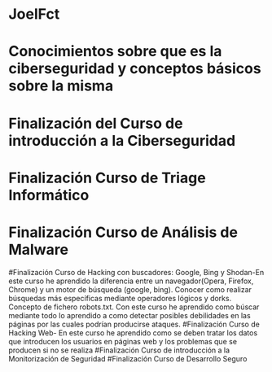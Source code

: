# JoelFct
# Conocimientos sobre que es la ciberseguridad y conceptos básicos sobre la misma
# Finalización del Curso de introducción a la Ciberseguridad
# Finalización Curso de Triage Informático
# Finalización Curso de Análisis de Malware
#Finalización Curso de Hacking con buscadores: Google, Bing y Shodan-En este curso he aprendido la diferencia entre un navegador(Opera, Firefox, Chrome) y un motor de búsqueda (google, bing). Conocer como realizar búsquedas más específicas mediante operadores lógicos y dorks. Concepto de fichero robots.txt. Con este curso he aprendido como búscar mediante todo lo aprendido a como detectar posibles debilidades en las páginas por las cuales podrían producirse ataques.
#Finalización Curso de Hacking Web- En este curso he aprendido como se deben tratar los datos que introducen los usuarios en páginas web y los problemas que se producen si no se realiza
#Finalización Curso de introducción a la Monitorización de Seguridad
#Finalización Curso de Desarrollo Seguro
